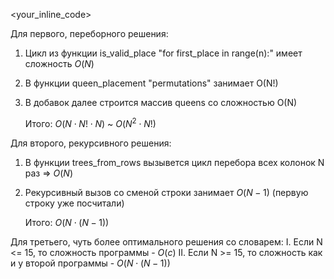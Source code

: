 <your_inline_code>

Для первого, переборного решения:
1. Цикл из функции is_valid_place "for first_place in range(n):" имеет сложность $O(N)$
2. В функции queen_placement "permutations" занимает O(N!)
3. В добавок далее строится массив queens со сложностью O(N)

    Итого: $O(N \cdot N! \cdot N)$ ~ $O(N^2 \cdot N!)$

Для второго, рекурсивного решения:
1. В функции trees_from_rows вызывется цикл перебора всех колонок N раз => $O(N)$
2. Рекурсивный вызов со сменой строки занимает $O(N - 1)$ (первую строку уже посчитали)

    Итого: $O(N \cdot (N - 1))$

Для третьего, чуть более оптимального решения со словарем:
    I. Если N <= 15, то сложность программы - $O(c)$
    II. Если N >= 15, то сложность как и у второй программы - $O(N \cdot (N - 1))$